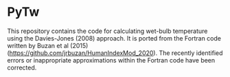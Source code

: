# PyTw
This repository contains the code for calculating wet-bulb temperature using the Davies-Jones (2008) approach. It is ported from the Fortran code written by Buzan et al (2015) (https://github.com/jrbuzan/HumanIndexMod_2020). The recently identified errors or inappropriate approximations within the Fortran code have been corrected.

